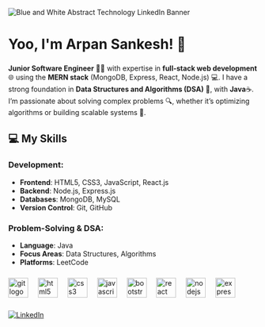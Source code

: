 ![Blue and White Abstract Technology LinkedIn Banner](https://github.com/ArpanSankesh/ArpanSankesh/assets/121539675/937471c6-9481-4c0a-8a02-44d0b8211653)

# Yoo, I'm Arpan Sankesh! 👋 

###

**Junior Software Engineer** 👩‍💻 with expertise in **full-stack web development** 🌐 using the **MERN stack** (MongoDB, Express, React, Node.js) 💻. I have a strong foundation in **Data Structures and Algorithms (DSA)** 🧩, with **Java**☕. I’m passionate about solving complex problems 🔍, whether it’s optimizing algorithms or building scalable systems 🚀. 

###
## 💻 My Skills

### Development:
- **Frontend**: HTML5, CSS3, JavaScript, React.js
- **Backend**: Node.js, Express.js
- **Databases**: MongoDB, MySQL
- **Version Control**: Git, GitHub

### Problem-Solving & DSA:
- **Language**: Java
- **Focus Areas**: Data Structures, Algorithms
- **Platforms**: LeetCode

###

<div align="left">
  <img src="https://cdn.jsdelivr.net/gh/devicons/devicon/icons/git/git-original.svg" height="40" alt="git logo"  />
  <img width="12"/>
  <img src="https://cdn.jsdelivr.net/gh/devicons/devicon/icons/html5/html5-original.svg" height="40" alt="html5 logo"  />
  <img width="12"  />
  <img src="https://cdn.jsdelivr.net/gh/devicons/devicon/icons/css3/css3-original.svg" height="40" alt="css3 logo"  />
  <img width="12" />
  <img src="https://cdn.jsdelivr.net/gh/devicons/devicon/icons/javascript/javascript-original.svg" height="40" alt="javascript logo"  />
  <img width="12" />
  <img src="https://cdn.jsdelivr.net/gh/devicons/devicon/icons/bootstrap/bootstrap-original.svg" height="40" alt="bootstrap logo"  />
  <img width="12" />
  <img src="https://cdn.jsdelivr.net/gh/devicons/devicon/icons/react/react-original.svg" height="40" alt="react logo"  />
  <img width="12" />
  <img src="https://cdn.jsdelivr.net/gh/devicons/devicon/icons/nodejs/nodejs-original.svg" height="40" alt="nodejs logo"  />
  <img width="12"/>
  <img src="https://cdn.jsdelivr.net/gh/devicons/devicon/icons/express/express-original.svg" height="40" alt="express logo"  />
</div>



###

[![LinkedIn](https://img.shields.io/badge/LinkedIn-%230077B5.svg?style=for-the-badge&logo=linkedin&logoColor=white)]((https://www.linkedin.com/in/arpan-sankesh/))


